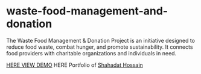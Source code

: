 # waste-food-management-and-donation
The Waste Food Management &amp; Donation Project is an initiative designed to reduce food waste, combat hunger, and promote sustainability. It connects food providers with charitable organizations and individuals in need. 

[HERE VIEW DEMO](https://dazzling-stroopwafel-b5a006.netlify.app/)
HERE Portfolio of [Shahadat Hossain](https://genuine-profiterole-38b2be.netlify.app/)
